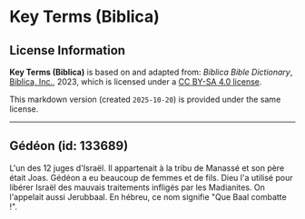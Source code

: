 # Key Terms (Biblica)

## License Information

**Key Terms (Biblica)** is based on and adapted from: _Biblica Bible Dictionary_, [Biblica, Inc.](https://www.biblica.com/), 2023, which is licensed under a [CC BY-SA 4.0 license](https://creativecommons.org/licenses/by-sa/4.0/legalcode.en).

This markdown version (created `2025-10-20`) is provided under the same license.



--------------------------------

## Gédéon (id: 133689)

L'un des 12 juges d'Israël. Il appartenait à la tribu de Manassé et son père était Joas. Gédéon a eu beaucoup de femmes et de fils. Dieu l'a utilisé pour libérer Israël des mauvais traitements infligés par les Madianites. On l'appelait aussi Jerubbaal. En hébreu, ce nom signifie "Que Baal combatte !".


